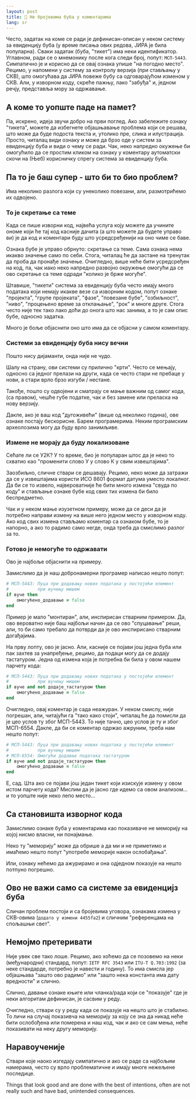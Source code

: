 ```yaml
---
layout: post
title: 🔖 Не бројевима буба у коментарима
lang: sr
---
```


Често, задатак на коме се ради је дефинисан-описан у неком систему за
евиденцију буба (у време писања ових редова, ЈИРА је била популарна).
Сваки задатак (буба, "тикет") има неки идентификатор.  Углавном, ради
се о мнемонику после кога следи број, попут: `МСП-5443`.  Симпатично
је и корисно да се овај ознака упише "на погодно место".  Рецимо, у
напомени у систему за контролу верзија (при стављању у СКВ), што
омогућава да ЈИРА повеже бубу са одговарајућом изменом у СКВ.
Али, у изворном коду, скреће пажњу, лако "забуђа" и, једном речју,
представља мору за одржавање.


## А коме то уопште паде на памет?

Па, искрено, идеја звучи добро на први поглед.  Ако забележите ознаку
"тикета", можете да избегнете објашњавање проблема који се решава,
што може да буде подоста текста и, утолико пре, слика и илустрација.
Просто, читалац види ознаку и може да брзо оде у систем за евиденцију
буба и види о чему се ради.  Чак, неко напредно окужење би омогућило
да се простим кликом на ознаку у коментару аутоматски скочи на
(Њеб) корисничку спрегу система за евиденцију буба.


## Па то је баш супер - што би то био проблем?

Има неколико разлога који су унеколико повезани, али, размотрићемо
их одвојено.

### То је скретање са теме

Када се пише изворни код, највећа услуга коју можете да учините ономе
који ће тај код касније дачита (а што можете да будете управо ви) је
да код и коментари буду што усредсређенији на оно чиме се баве.

Ознака бубе је управо обрнуто: скретање са теме.  Сама ознака нема
икакво значење само по себи.  Стога, читалац ће да застане на тренутак
да проба да пронађе значење.  Очигледно, више неће бити усредсређен на
код, па, чак иако неко напредно развојно окружење омогући да се
ово скретање са теме одради "колико је брже могуће".

Штавише, "тикети" система за евиденцију буба често имају много
података који немају икакве везе са изворним кодом, попут ознаке
"пројекта", "групе пројеката", "фазе", "повезане бубе", "озбиљност",
"ниво", "процењено време за отклањање", "рок" и многе друге.  Стога
често није тек тако лако доћи до онога што нас занима, а то је сам
опис бубе, односно задатка.

Много је боље објаснити оно што има да се објасни у самом коментару.


### Системи за евиденцију буба нису вечни

Пошто нису дијаманти, онда није не чудо.

Шалу на страну, ови системи су прилично "крти".  Често се мењају,
односно са једног прелази на други, када се често стари не пребаце
у нови, а стари врло брзо изгуби / нестане.

Такође, пошто су одвојени и сматрају се мање важним од самог кода,
(са правом), чешће губе податке, чак и без замене или преласка на
нову верзију.

Дакле, ако је ваш код "дугоживећи" (више од неколико година), ове
ознаке постају бескорисне.  Барем програмерима.  Неким програмским
археолозима могу да буду врло занимљиве.


### Измене не морају да буду локализоване

Сећате ли се У2К?  У то време, био је популаран штос да је неко то
схватио као "променити слово У у слово К у свим извештајима".

Заозбиљно, сличне ствари се дешавају.  Рецимо, неко може да затражи да
се у извештајима користи ИСО 8601 формат датума уместо локалног.  Да
би се то извело, највероватније ће бити много измена "свуда по коду" и
стављање ознаке бубе код свих тих измена би било беспредметно.

Чак и у неком мање изузетном примеру, може да се деси да је потребно
направи измену на више него једном место у изворном коду.  Ако код
свих измена стављамо коментар са ознаком бубе, то је напорно, а ако
то радимо само негде, онда треба да смислимо разлог за то.


### Готово је немогуће то одржавати

Ово је најбоље објаснити на примеру.

Замислимо да је наш добронамерни програмер написао нешто попут:

```ruby
# МСП-5443: Пуца при додавању нових података у постојећи елемент
#           при вучењу мишем
if вуче then
    омогућено_додавање = false
end
```

Пример је мало "монтиран", али, инспирисан стварним примером.  Да,
ово вероватно није баш најбољи начин да се ово "спуцавање" реши,
али, то би само требало да потврди да је ово инспирисано стварним
догађајима.

На прву лопту, ово је јасно.  Али, касније се појави још једна буба
или пак захтев за унапређење, рецимо, да подаци могу да се додају
тастатуром.  Једна од измена која је потребна би била у овом нашем
парчету кода:


```ruby
# МСП-5443: Пуца при додавању нових података у постојећи елемент
#           при вучењу мишем
if вуче and not додаје_тастатуром then
    омогућено_додавање = false
end
```

Очигледно, овај коментар је сада неажуран.  У неком смислу, није
погрешан, али, читајући га "тако како стоји", читалац ће да помисли
да је цео услов ту због МСП-5443.  То није тачно, цео услов је ту 
и због МСП-6554.  Дакле, да би се коментар одржао ажруним, треба нам
нешто попут:

```ruby
# МСП-5443: Пуца при додавању нових података у постојећи елемент
#           при вучењу мишем
# МСП-6554: Омогући додавње података тастатуром
if вуче and not додаје_тастатуром then
    омогућено_додавање = false
end
```

Е, сад.  Шта ако се појави још један тикет који изискује измену у овом
истом парчету кода?  Мислим да је јасно где идемо са овом анализом...
и то уопште није неко лепо место...


## Са становишта изворног кода

Замислимо ознаке буба у коментарима као показиваче не меморију на
којој нисмо власни, ни понајмање.

Неко ту "меморију" може да обрише а да ми и не приметимо и имаћемо
нешто попут "употребе меморије након ослобађања".

Или, ознаку нећемо да ажурирамо и она одједном показује на нешто
потпуно погрешно.


## Ово не важи само са системе за евиденцијз буба

Сличан проблем постоји и са бројевима уговора, ознакама измена у
СКВ-овима (`додато у измени 4455fa2`) и сличним "референцама
на спољашњи свет".

## Немојмо претеривати

Није увек све тако лоше.  Рецимо, ако хоћемо да се позовемо на
неки (међународни) стандард, попут: `IETF RFC 3543` или `ITU-T Q.703:1992` 
(за неке стандарде, потребно је навести и годину).  То има смисла
јер објашњава "зашто ово радимо" или "зашто нека константа има
дату вредности" и слично.

Слично, давање ознаке књиге или чланка/рада који се "показује"
где је неки алгоритам дефинисан, је сасвим у реду.

Очигледно, ствари су у реду када се показује на нешто што је стабилно.
То личи на случај показивча на меморију за коју се зна да никад неће
бити ослобођена или померена и наш код, чак и ако се сам мења, неће
показивати на неку другу меморију.


## Наравоученије

Ствари које наоко изгедају симпатично и ако се раде са најбољим
намерама, често су врло проблематичне и имају многе нежељене последице.

Things that look good and are done with the best of intentions, often
are not really such and have bad, unintended consequences.
